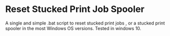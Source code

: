 # Reset Stucked Print Job Spooler
A single and simple .bat script to reset stucked print jobs , or a stucked print spooler in the most Windows OS versions. Tested in windows 10.
